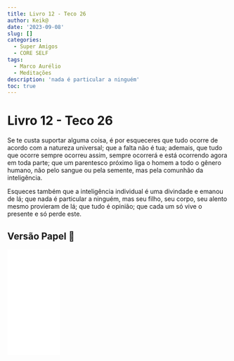 ```yaml
---
title: Livro 12 - Teco 26
author: Keik@
date: '2023-09-08'
slug: []
categories:
  - Super Amigos
  - CORE SELF
tags:
  - Marco Aurélio
  - Meditações
description: 'nada é particular a ninguém'
toc: true
---
```


# Livro 12 - Teco 26

Se te custa suportar alguma coisa, é por esqueceres que tudo ocorre de acordo com a natureza universal; que a falta não é tua; ademais, que tudo que ocorre sempre ocorreu assim, sempre ocorrerá e está ocorrendo agora em toda parte; que um parentesco próximo liga o homem a todo o gênero humano, não pelo sangue ou pela semente, mas pela comunhão da inteligência. 

Esqueces também que a inteligência individual é uma divindade e emanou de lá; que nada é particular a ninguém, mas seu filho, seu corpo, seu alento mesmo provieram de lá; que tudo é opinião; que cada um só vive o presente e só perde este.

## Versão Papel :book:
<iframe style="width:120px;height:240px;" marginwidth="0" marginheight="0" scrolling="no" frameborder="0" src="//ws-na.amazon-adsystem.com/widgets/q?ServiceVersion=20070822&OneJS=1&Operation=GetAdHtml&MarketPlace=BR&source=ss&ref=as_ss_li_til&ad_type=product_link&tracking_id=mundodekeika-20&language=pt_BR&marketplace=amazon&region=BR&placement=B092FVY4BB&asins=B092FVY4BB&linkId=37c5ec14221f61f811029aa88b520891&show_border=true&link_opens_in_new_window=true"></iframe>